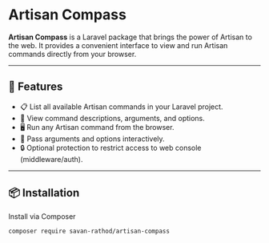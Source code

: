 # Artisan Compass

**Artisan Compass** is a Laravel package that brings the power of Artisan to the web. It provides a convenient interface to view and run Artisan commands directly from your browser.

---

## 🚀 Features

- 📋 List all available Artisan commands in your Laravel project.
- 🧩 View command descriptions, arguments, and options.
- 🖥️ Run any Artisan command from the browser.
- 🔡 Pass arguments and options interactively.
- 🔒 Optional protection to restrict access to web console (middleware/auth).

---

## 📦 Installation

Install via Composer

```bash
composer require savan-rathod/artisan-compass
